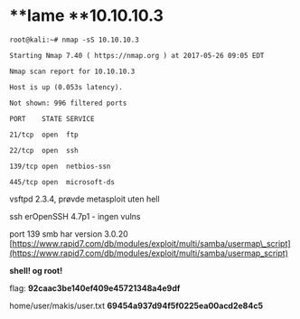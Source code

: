 # **lame **10.10.10.3

`root@kali:~# nmap -sS 10.10.10.3`

`Starting Nmap 7.40 ( https://nmap.org ) at 2017-05-26 09:05 EDT`

`Nmap scan report for 10.10.10.3`

`Host is up (0.053s latency).`

`Not shown: 996 filtered ports`

`PORT    STATE SERVICE`

`21/tcp  open  ftp`

`22/tcp  open  ssh`

`139/tcp open  netbios-ssn`

`445/tcp open  microsoft-ds`

vsftpd 2.3.4, prøvde metasploit uten hell

ssh erOpenSSH 4.7p1 - ingen vulns

port 139 smb har version 3.0.20 [https://www.rapid7.com/db/modules/exploit/multi/samba/usermap\_script](https://www.rapid7.com/db/modules/exploit/multi/samba/usermap_script)

**shell! og root!**

flag: **92caac3be140ef409e45721348a4e9df**

home/user/makis/user.txt **69454a937d94f5f0225ea00acd2e84c5**


